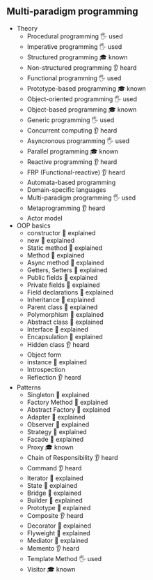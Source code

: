 ## Multi-paradigm programming

- Theory
  - Procedural programming 🖐️ used
  - Imperative programming 🖐️ used
  - Structured programming 🎓 known
  - Non-structured programming  👂 heard
  - Functional programming 🖐️ used
  - Prototype-based programming 🎓 known
  - Object-oriented programming 🖐️ used
  - Object-based programming 🎓 known
  - Generic programming 🖐️ used
  - Concurrent computing 👂 heard
  - Asyncronous programming 🖐️ used
  - Parallel programming 🎓 known
  - Reactive programming 👂 heard
  - FRP (Functional-reactive) 👂 heard
  - Automata-based programming
  - Domain-specific languages
  - Multi-paradigm programming 🖐️ used
  - Metaprogramming 👂 heard
  - Actor model
- OOP basics
  - constructor 🙋 explained
  - new 🙋 explained
  - Static method 🙋 explained
  - Method 🙋 explained
  - Async method 🙋 explained
  - Getters, Setters 🙋 explained
  - Public fields 🙋 explained
  - Private fields 🙋 explained
  - Field declarations 🙋 explained
  - Inheritance 🙋 explained
  - Parent class 🙋 explained
  - Polymorphism 🙋 explained
  - Abstract class 🙋 explained
  - Interface 🙋 explained
  - Encapsulation 🙋 explained
  - Hidden class 👂 heard
  - Object form
  - instance 🙋 explained
  - Introspection
  - Reflection 👂 heard
- Patterns
  - Singleton 🙋 explained
  - Factory Method 🙋 explained
  - Abstract Factory 🙋 explained
  - Adapter 🙋 explained
  - Observer 🙋 explained
  - Strategy 🙋 explained
  - Facade 🙋 explained
  - Proxy 🎓 known
  - Chain of Responsibility 👂 heard
  - Command 👂 heard
  - Iterator 🙋 explained
  - State 🙋 explained
  - Bridge 🙋 explained
  - Builder 🙋 explained
  - Prototype 🙋 explained
  - Composite 👂 heard
  - Decorator 🙋 explained
  - Flyweight 🙋 explained
  - Mediator 🙋 explained
  - Memento 👂 heard
  - Template Method 🖐️ used
  - Visitor 🎓 known
